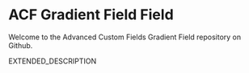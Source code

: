 # ACF Gradient Field Field

Welcome to the Advanced Custom Fields Gradient Field repository on Github.

EXTENDED_DESCRIPTION
